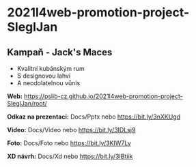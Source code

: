 # 2021l4web-promotion-project-SleglJan
## Kampaň - Jack's Maces

* Kvalitní kubánským rum
* S designovou lahví
* A neodolatelnou vůnís

**Web:** https://pslib-cz.github.io/2021l4web-promotion-project-SleglJan/root/

**Odkaz na prezentaci:** Docs/Pptx nebo https://bit.ly/3nXKUgd

**Video:** Docs/Video nebo https://bit.ly/3IDLsj9

**Foto:** Docs/Foto nebo https://bit.ly/3KIW7Ly

**XD návrh:** Docs/Xd nebo https://bit.ly/3IBtiik
